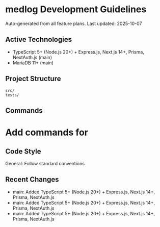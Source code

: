 # medlog Development Guidelines

Auto-generated from all feature plans. Last updated: 2025-10-07

## Active Technologies
- TypeScript 5+ (Node.js 20+) + Express.js, Next.js 14+, Prisma, NextAuth.js (main)
- MariaDB 11+ (main)


## Project Structure
```
src/
tests/
```

## Commands
# Add commands for 

## Code Style
General: Follow standard conventions

## Recent Changes
- main: Added TypeScript 5+ (Node.js 20+) + Express.js, Next.js 14+, Prisma, NextAuth.js
- main: Added TypeScript 5+ (Node.js 20+) + Express.js, Next.js 14+, Prisma, NextAuth.js
- main: Added TypeScript 5+ (Node.js 20+) + Express.js, Next.js 14+, Prisma, NextAuth.js


<!-- MANUAL ADDITIONS START -->
<!-- MANUAL ADDITIONS END -->
